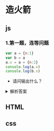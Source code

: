 # 造火箭

## js

### 1.第一题，连等问题
```js
var a = {n:1}
var b = a
a.x = a = {n:2}
console.log(a.x)
console.log(b.x)
```
* 请问输出什么？
<details>
<summary>解析答案</summary>
首先答案是：undefined, {n:2}
<hr>
概念：<br>
连等开始之前程序会把所有引用都保存下来，
连等的过程中，这些值不变
等到整个连等都完事了，在一块变
<hr>
执行过程：<br>
第一行和第二行代码，`a`和`b`变量都是引用的一块内存地址，根据上面的概念，在连等的过程中，`a.x` 的赋值操作，其实是给刚才`a`和`b`变量内存值进行修改，而不是新的`{n:2}`的内存地址，当整个连等操作完成了，`a`就会执行`{n:2}`的新内存地址，而`b`还是指向了原来的内存地址，但是原来的内存地址已经变成了`{n:1,x:{n:2}}`
所以才会输出刚才的答案
</details>

## HTML

## css